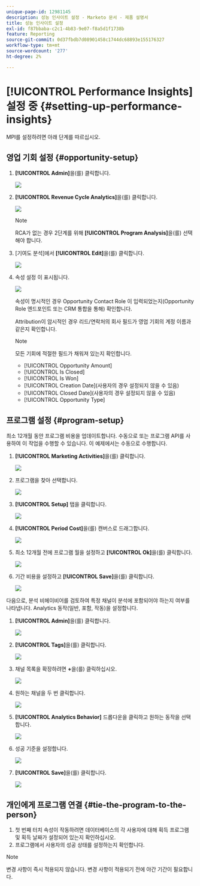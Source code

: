 ```yaml
---
unique-page-id: 12981145
description: 성능 인사이트 설정 - Marketo 문서 - 제품 설명서
title: 성능 인사이트 설정
exl-id: f87bbaba-c2c1-4b83-9e07-f8a5d1f1738b
feature: Reporting
source-git-commit: 0d37fbdb7d08901458c1744dc68893e155176327
workflow-type: tm+mt
source-wordcount: '277'
ht-degree: 2%

---
```


# [!UICONTROL Performance Insights] 설정 중 {#setting-up-performance-insights}

MPI를 설정하려면 아래 단계를 따르십시오.

## 영업 기회 설정 {#opportunity-setup}

1. **[!UICONTROL Admin]**&#x200B;을(를) 클릭합니다.

   ![](assets/admin.png)

1. **[!UICONTROL Revenue Cycle Analytics]**&#x200B;을(를) 클릭합니다.

   ![](assets/two-2.png)

   >[!NOTE]
   >
   >RCA가 없는 경우 2단계를 위해 **[!UICONTROL Program Analysis]**&#x200B;을(를) 선택해야 합니다.

1. [기여도 분석]에서 **[!UICONTROL Edit]**&#x200B;을(를) 클릭합니다.

   ![](assets/three-1.png)

1. 속성 설정 이 표시됩니다.

   ![](assets/four-2.png)

   속성이 명시적인 경우 Opportunity Contact Role 이 입력되었는지(Opportunity Role 엔드포인트 또는 CRM 통합을 통해) 확인합니다.

   Attribution이 암시적인 경우 리드/연락처의 회사 필드가 영업 기회의 계정 이름과 같은지 확인합니다.

   >[!NOTE]
   >
   >모든 기회에 적절한 필드가 채워져 있는지 확인합니다.
   >
   >* [!UICONTROL Opportunity Amount]
   >* [!UICONTROL Is Closed]
   >* [!UICONTROL Is Won]
   >* [!UICONTROL Creation Date]&#x200B;(사용자의 경우 설정되지 않을 수 있음)
   >* [!UICONTROL Closed Date]&#x200B;(사용자의 경우 설정되지 않을 수 있음)
   >* [!UICONTROL Opportunity Type]

## 프로그램 설정 {#program-setup}

최소 12개월 동안 프로그램 비용을 업데이트합니다. 수동으로 또는 프로그램 API를 사용하여 이 작업을 수행할 수 있습니다. 이 예제에서는 수동으로 수행합니다.

1. **[!UICONTROL Marketing Activities]**&#x200B;을(를) 클릭합니다.

   ![](assets/ma.png)

1. 프로그램을 찾아 선택합니다.

   ![](assets/select-program.png)

1. **[!UICONTROL Setup]** 탭을 클릭합니다.

   ![](assets/setup-tab.png)

1. **[!UICONTROL Period Cost]**&#x200B;을(를) 캔버스로 드래그합니다.

   ![](assets/period-cost.png)

1. 최소 12개월 전에 프로그램 월을 설정하고 **[!UICONTROL Ok]**&#x200B;을(를) 클릭합니다.

   ![](assets/set-period.png)

1. 기간 비용을 설정하고 **[!UICONTROL Save]**&#x200B;을(를) 클릭합니다.

   ![](assets/set-cost.png)

다음으로, 분석 비헤이비어를 검토하여 특정 채널이 분석에 포함되어야 하는지 여부를 나타냅니다. Analytics 동작(일반, 포함, 작동)을 설정합니다.

1. **[!UICONTROL Admin]**&#x200B;을(를) 클릭합니다.

   ![](assets/admin.png)

1. **[!UICONTROL Tags]**&#x200B;을(를) 클릭합니다.

   ![](assets/tags.png)

1. 채널 목록을 확장하려면 **+**&#x200B;을(를) 클릭하십시오.

   ![](assets/channel.png)

1. 원하는 채널을 두 번 클릭합니다.

   ![](assets/channel-click.png)

1. **[!UICONTROL Analytics Behavior]** 드롭다운을 클릭하고 원하는 동작을 선택합니다.

   ![](assets/edit-channel.png)

1. 성공 기준을 설정합니다.

   ![](assets/success.png)

1. **[!UICONTROL Save]**&#x200B;을(를) 클릭합니다.

   ![](assets/save.png)

## 개인에게 프로그램 연결 {#tie-the-program-to-the-person}

1. 첫 번째 터치 속성이 작동하려면 데이터베이스의 각 사용자에 대해 획득 프로그램 및 획득 날짜가 설정되어 있는지 확인하십시오.
1. 프로그램에서 사용자의 성공 상태를 설정하는지 확인합니다.

>[!NOTE]
>
>변경 사항이 즉시 적용되지 않습니다. 변경 사항이 적용되기 전에 야간 기간이 필요합니다.
